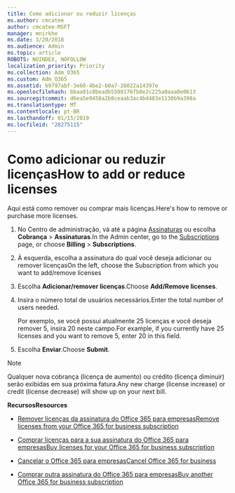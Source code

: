 ```yaml
---
title: Como adicionar ou reduzir licenças
ms.author: cmcatee
author: cmcatee-MSFT
manager: mnirkhe
ms.date: 3/20/2018
ms.audience: Admin
ms.topic: article
ROBOTS: NOINDEX, NOFOLLOW
localization_priority: Priority
ms.collection: Adm_O365
ms.custom: Adm_O365
ms.assetid: 69797abf-3e60-4be2-b0a7-26022a14397e
ms.openlocfilehash: bbaa91c8beadb5508176fb8e2c225a0aaa0e0613
ms.sourcegitcommit: d6ea5e9458a2b8ceaab3ac4bd483e1130b9a398a
ms.translationtype: MT
ms.contentlocale: pt-BR
ms.lasthandoff: 01/15/2019
ms.locfileid: "28275115"
---
```

# <a name="how-to-add-or-reduce-licenses"></a><span data-ttu-id="8f458-102">Como adicionar ou reduzir licenças</span><span class="sxs-lookup"><span data-stu-id="8f458-102">How to add or reduce licenses</span></span>

<span data-ttu-id="8f458-103">Aqui está como remover ou comprar mais licenças.</span><span class="sxs-lookup"><span data-stu-id="8f458-103">Here's how to remove or purchase more licenses.</span></span>
  
1. <span data-ttu-id="8f458-104">No Centro de administração, vá até a página [Assinaturas](https://go.microsoft.com/fwlink/p/?linkid=842054) ou escolha **Cobrança** \> **Assinaturas**.</span><span class="sxs-lookup"><span data-stu-id="8f458-104">In the Admin center, go to the [Subscriptions](https://go.microsoft.com/fwlink/p/?linkid=842054) page, or choose **Billing** \> **Subscriptions**.</span></span>
    
2. <span data-ttu-id="8f458-105">À esquerda, escolha a assinatura do qual você deseja adicionar ou remover licenças</span><span class="sxs-lookup"><span data-stu-id="8f458-105">On the left, choose the Subscription from which you want to add/remove licenses</span></span>
    
3. <span data-ttu-id="8f458-106">Escolha **Adicionar/remover licenças**.</span><span class="sxs-lookup"><span data-stu-id="8f458-106">Choose **Add/Remove licenses**.</span></span>
    
4. <span data-ttu-id="8f458-107">Insira o número total de usuários necessários.</span><span class="sxs-lookup"><span data-stu-id="8f458-107">Enter the total number of users needed.</span></span>
    
    <span data-ttu-id="8f458-108">Por exemplo, se você possui atualmente 25 licenças e você deseja remover 5, insira 20 neste campo.</span><span class="sxs-lookup"><span data-stu-id="8f458-108">For example, if you currently have 25 licenses and you want to remove 5, enter 20 in this field.</span></span>
    
5. <span data-ttu-id="8f458-109">Escolha **Enviar**.</span><span class="sxs-lookup"><span data-stu-id="8f458-109">Choose **Submit**.</span></span>
    
> [!NOTE]
> <span data-ttu-id="8f458-110">Qualquer nova cobrança (licença de aumento) ou crédito (licença diminuir) serão exibidas em sua próxima fatura.</span><span class="sxs-lookup"><span data-stu-id="8f458-110">Any new charge (license increase) or credit (license decrease) will show up on your next bill.</span></span> 
  
 <span data-ttu-id="8f458-111">**Recursos**</span><span class="sxs-lookup"><span data-stu-id="8f458-111">**Resources**</span></span>
  
- [<span data-ttu-id="8f458-112">Remover licenças da assinatura do Office 365 para empresas</span><span class="sxs-lookup"><span data-stu-id="8f458-112">Remove licenses from your Office 365 for business subscription</span></span>](https://support.office.com/article/9c64d127-e2dd-4ecc-81f5-2f87e5a74803)
    
- [<span data-ttu-id="8f458-113">Comprar licenças para a sua assinatura do Office 365 para empresas</span><span class="sxs-lookup"><span data-stu-id="8f458-113">Buy licenses for your Office 365 for business subscription</span></span>](https://support.office.com/article/36081d8d-b3fa-4948-8c34-e217bba825e1)
    
- [<span data-ttu-id="8f458-114">Cancelar o Office 365 para empresas</span><span class="sxs-lookup"><span data-stu-id="8f458-114">Cancel Office 365 for business</span></span>](https://support.office.com/article/b1bc0bef-4608-4601-813a-cdd9f746709a)
    
- [<span data-ttu-id="8f458-115">Comprar outra assinatura do Office 365 para empresas</span><span class="sxs-lookup"><span data-stu-id="8f458-115">Buy another Office 365 for business subscription</span></span>](https://support.office.com/article/fab3b86c-3359-4042-8692-5d4dc7550b7c)
    

